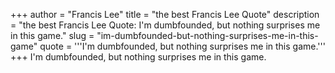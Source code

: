 +++
author = "Francis Lee"
title = "the best Francis Lee Quote"
description = "the best Francis Lee Quote: I'm dumbfounded, but nothing surprises me in this game."
slug = "im-dumbfounded-but-nothing-surprises-me-in-this-game"
quote = '''I'm dumbfounded, but nothing surprises me in this game.'''
+++
I'm dumbfounded, but nothing surprises me in this game.
